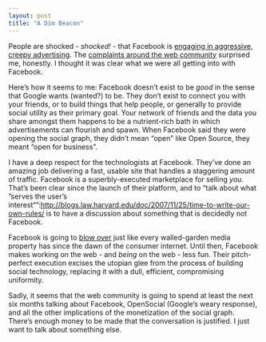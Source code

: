```yaml
---
layout: post
title: "A Dim Beacon"
---
```





People are shocked - *shocked!* - that Facebook is [engaging in aggressive, creepy advertising](http://www.radiantcore.com/blog/archives/23/11/2007/deconstructingfacebookbeaconjavascript). The [complaints around the web community](http://www.somebits.com/weblog/culture/cancelling-facebook.html) surprised me, honestly. I thought it was clear what we were all getting into with Facebook.

Here’s how it seems to me: Facebook doesn’t exist to be *good* in the sense that Google wants (wanted?) to be. They don’t exist to connect you with your friends, or to build things that help people, or generally to provide social utility as their primary goal. Your network of friends and the data you share amongst them happens to be a nutrient-rich bath in which advertisements can flourish and spawn. When Facebook said they were opening the social graph, they didn’t mean “open” like Open Source, they meant “open for business”.

I have a deep respect for the technologists at Facebook. They’ve done an amazing job delivering a fast, usable site that handles a staggering amount of traffic. Facebook is a superbly-executed marketplace for selling *you*. That’s been clear since the launch of their platform, and to “talk about what ”serves the user’s interest“”:http://blogs.law.harvard.edu/doc/2007/11/25/time-to-write-our-own-rules/ is to have a discussion about something that is decidedly not Facebook.

Facebook is going to [blow over](http://informationweek.com/shared/printableArticle.jhtml?articleID=204203573) just like every walled-garden media property has since the dawn of the consumer internet. Until then, Facebook makes working on the web - and *being* on the web - less fun. Their pitch-perfect execution excises the utopian glee from the process of building social technology, replacing it with a dull, efficient, compromising uniformity.

Sadly, it seems that the web community is going to spend at least the next six months talking about Facebook, OpenSocial (Google’s weary response), and all the other implications of the monetization of the social graph. There’s enough money to be made that the conversation is justified. I just want to talk about something else.
